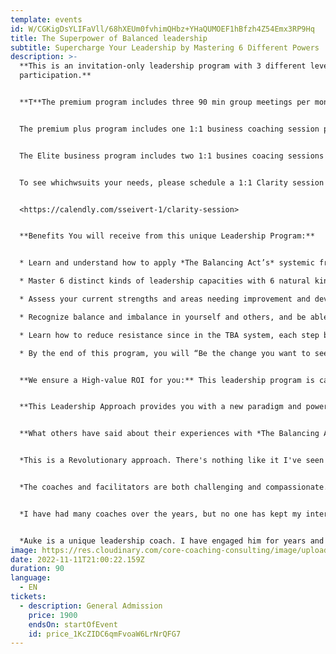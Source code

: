 ```yaml
---
template: events
id: W/CGKigDsYLIFaVll/68hXEUm0fvhimQHbz+YHaQUMOEF1hBfzh4Z54Emx3RP9Hq
title: The Superpower of Balanced leadership
subtitle: Supercharge Your Leadership by Mastering 6 Different Powers
description: >-
  **T﻿his is an invitation-only leadership program with 3 different levels of
  participation.**


  **T**The premium program includes three 90 min group meetings per month, the Leadership Strengths Scale, and a strategy that is crafted just for you. 


  T﻿he premium plus program includes one 1:1 business coaching session per month, plus the above


  T﻿he Elite business program includes two 1:1 busines coacing sessions per month, plus the above.


  To see whichwsuits your needs, please schedule a 1:1 Clarity session at  


  <https://calendly.com/sseivert-1/clarity-session>


  **Benefits You will receive from this unique Leadership Program:** 


  * Learn and understand how to apply *The Balancing Act’s* systemic framework for leadership, a powerful 6-step pragmatic change process, for both your business and personal uses. 

  * Master 6 distinct kinds of leadership capacities with 6 natural kinds of intelligence, and learn how to use each one of them when it is an appropriate situation.

  * Assess your current strengths and areas needing improvement and develop specific goals to bridge the gap between where you are now to where you want to be.

  * Recognize balance and imbalance in yourself and others, and be able to shift from unease and disease to greater ease and effective behaviors

  * Learn how to reduce resistance since in the TBA system, each step builds on the last one.

  * By the end of this program, you will “Be the change you want to see”; you will have shifted your consciousness so you can solve the problems you’ve inherited and any you’ve helped to create.


  **We ensure a High-value ROI for you:** This leadership program is carefully designed for optimal learning and usefulness. It ensures the pragmatic application in the workplace of exciting learning over a 4-month period. The program mixes peer-group learning in 8 sessions + 3 one-on-one Executive Coaching sessions to tailor the program to your needs + 2 proprietary assessments to determine your individual leadership strengths and vulnerabilities + a follow-up bonus trouble-shooting session + just-in-time coaching for problems as they arise.


  **This Leadership Approach provides you with a new paradigm and powerful tools to navigate these challenging times:**  This program is designed for you if you are interested in becoming one of the “New Generation of Leaders” who have a strength of spirit, a deep sense of meaning, and purpose. Leaders who are willing to do their ongoing inner work and enjoy learning and growing. Leaders that believe that wherever they stand is the hub of their power and responsibility, that will help them navigate changing circumstances with a strong internal moral compass. Ultimately leaders who are individuals at their best, who also wish to more effectively serve others.


  **What others have said about their experiences with *The Balancing Act's* leadership approach:** 


  *This is a Revolutionary approach. There's nothing like it I've seen anywhere else. I'm still getting value, one year later, from the program I took.*


  *The coaches and facilitators are both challenging and compassionate. They combined inspiration with a no-excuses teaching style that made sure I got quick and lasting results.*


  *I have had many coaches over the years, but no one has kept my interest, built my confidence, and made sure I continued to grow as a leader as Sharon has.  And I have the promotions to prove it!*


  *Auke is a unique leadership coach. I have engaged him for years and he has not only brought me but also my whole company through tough times.*
image: https://res.cloudinary.com/core-coaching-consulting/image/upload/v1664394593/Supercharge_Leadership_1_pemo5y.jpg
date: 2022-11-11T21:00:22.159Z
duration: 90
language:
  - EN
tickets:
  - description: General Admission
    price: 1900
    endsOn: startOfEvent
    id: price_1KcZIDC6qmFvoaW6LrNrQFG7
---
```

